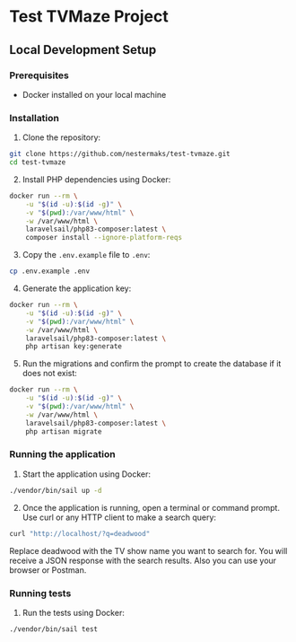 # Test TVMaze Project

## Local Development Setup

### Prerequisites
- Docker installed on your local machine

### Installation

1. Clone the repository:
```bash
git clone https://github.com/nestermaks/test-tvmaze.git
cd test-tvmaze
```

2. Install PHP dependencies using Docker:
```bash
docker run --rm \
    -u "$(id -u):$(id -g)" \
    -v "$(pwd):/var/www/html" \
    -w /var/www/html \
    laravelsail/php83-composer:latest \
    composer install --ignore-platform-reqs
```

3. Copy the `.env.example` file to `.env`:
```bash
cp .env.example .env
```

4. Generate the application key:
```bash
docker run --rm \
    -u "$(id -u):$(id -g)" \
    -v "$(pwd):/var/www/html" \
    -w /var/www/html \
    laravelsail/php83-composer:latest \
    php artisan key:generate
```

5. Run the migrations and confirm the prompt to create the database if it does not exist:
```bash
docker run --rm \
    -u "$(id -u):$(id -g)" \
    -v "$(pwd):/var/www/html" \
    -w /var/www/html \
    laravelsail/php83-composer:latest \
    php artisan migrate
```

### Running the application

1. Start the application using Docker:
```bash
./vendor/bin/sail up -d
```

2. Once the application is running, open a terminal or command prompt. Use curl or any HTTP client to make a search query:
```bash
curl "http://localhost/?q=deadwood"
```
Replace deadwood with the TV show name you want to search for. You will receive a JSON response with the search results. Also you can use your browser or Postman.

### Running tests

1. Run the tests using Docker:
```bash
./vendor/bin/sail test
```
